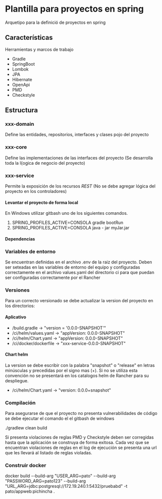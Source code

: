 # Plantilla para proyectos en spring

Arquetipo para la definici&oacute; de proyectos en spring

## Caracter&iacute;sticas

Herramientas y marcos de trabajo

- Gradle
- SpringBoot
- Lombok
- JPA
- Hibernate
- OpenApi
- PMD
- Checkstyle

## Estructura

### xxx-domain

Define las entidades, repositorios, interfaces y clases pojo del proyecto

### xxx-core

Define las implementaciones de las interfaces del proyecto (Se desarrolla toda la l{ogica de negocio del proyecto)

### xxx-service

Permite la exposici&oacute;n de los recursos _REST_ (No se debe agregar lógica del proyecto en los controladores)

#### Levantar el proyecto de forma local

En Windows utilizar gitbash uno de los siguientes comandos.

1. SPRING_PROFILES_ACTIVE=CONSOLA gradle bootRun
2. SPRING_PROFILES_ACTIVE=CONSOLA java - jar myJar.jar

#### Dependencias

### Variables de entorno

Se encuentran definidas en el archivo .env de la raiz del proyecto.
Deben ser seteadas en las variables de entorno del equipo y configuradas correctamente en el archivo values.yaml del directorio ci
para que puedan ser configuradas correctamente por el Rancher

### Versiones

Para un correcto versionado se debe actualizar la version del proyecto en los directorios:

#### Aplicativo

- /build.gradle -> "version = '0.0.0-SNAPSHOT'"
- /ci/helm/values.yaml -> "appVersion: 0.0.0-SNAPSHOT"
- /ci/helm/Chart.yaml -> "appVersion: 0.0.0-SNAPSHOT"
- /ci/docker/dockerfile -> "xxx-service-0.0.0-SNAPSHOT"

#### Chart helm

La version se debe escribir con la palabra "snapshot" o "release" en letras minúsculas y precedidas por el signo mas (+).
Si no se utiliza esta convención no se presentará en los catalogos helm de Rancher para su despliegue.
- /ci/helm/Chart.yaml -> "version: 0.0.0+snapshot"

### Compilación

Para asegurarse de que el proyecto no presenta vulnerabilidades de código se debe ejecutar el comando el el gitbash de windows

./gradlew clean build

Si presenta violaciones de reglas PMD y Checkstyle deben ser corregidas hasta que la aplicación se construya de forma exitosa.
Cada vez que se encuentran violaciones de reglas en el log de ejecución se presenta una url que les llevará al listado de reglas violadas.

### Construir docker
docker build --build-arg "USER_ARG=pato" --build-arg "PASSWORD_ARG=pato123" --build-arg "URL_ARG=jdbc:postgresql://172.19.240.1:5432/pruebabd" -t pato/appweb:pichincha .